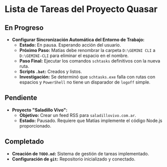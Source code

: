 # Lista de Tareas del Proyecto Quasar

## En Progreso
- **Configurar Sincronización Automática del Entorno de Trabajo:**
  - **Estado:** En pausa. Esperando acción del usuario.
  - **Próximo Paso:** Matías debe renombrar la carpeta `D:\GEMINI CLI` a `D:\GEMINI-CLI` para eliminar el espacio en el nombre.
  - **Paso Final:** Ejecutar los comandos `schtasks` definitivos con la nueva ruta.
  - **Scripts `.bat`:** Creados y listos.
  - **Investigación:** Se determinó que `schtasks.exe` falla con rutas con espacios y `PowerShell` no tiene un disparador de `logoff` simple.

## Pendiente
- **Proyecto "Saladillo Vivo":**
  - **Objetivo:** Crear un feed RSS para `saladillovivo.com.ar`.
  - **Estado:** Pausado. Requiere que Matías implemente el código Node.js proporcionado.

## Completado
- **Creación de `TODO.md`:** Sistema de gestión de tareas implementado.
- **Configuración de `git`:** Repositorio inicializado y conectado.
